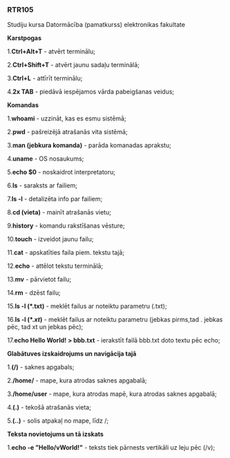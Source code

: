 ### RTR105
Studiju kursa Datormācība (pamatkurss) elektronikas fakultate



**Karstpogas**

1.**Ctrl+Alt+T** - atvērt terminālu;

2.**Ctrl+Shift+T** - atvērt jaunu sadaļu terminālā;

3.**Ctrl+L** - attīrīt terminālu;

4.**2x TAB** - piedāvā iespējamos vārda pabeigšanas veidus;



**Komandas**

1.**whoami** - uzzināt, kas es esmu sistēmā;

2.**pwd** - pašreizējā atrašanās vita sistēmā;

3.**man (jebkura komanda)** - parāda komanadas aprakstu;

4.**uname** - OS nosaukums;

5.**echo $0** - noskaidrot interpretatoru;

6.**ls** - saraksts ar failiem;

7.**ls -l** - detalizēta info par failiem;

8.**cd (vieta)** - mainīt atrašanās vietu;

9.**history** - komandu rakstīšanas vēsture;

10.**touch** - izveidot jaunu failu;

11.**cat** - apskatīties faila piem. tekstu tajā;

12.**echo** - attēlot tekstu terminālā;

13.**mv** - pārvietot failu;

14.**rm** - dzēst failu;

15.**ls -l (*.txt)** - meklēt failus ar noteiktu parametru (.txt);

16.**ls -l (*.*xt*)** - meklēt failus ar noteiktu parametru (jebkas pirms,tad . jebkas pēc, tad xt un jebkas pēc);

17.**echo Hello World! > bbb.txt** - ierakstīt failā bbb.txt doto textu pēc echo;


**Glabātuves izskaidrojums un navigācija tajā**

1.**(/)** - saknes apgabals;

2.**/home/** - mape, kura atrodas saknes apgabalā;

3.**/home/user** - mape, kura atrodas mapē, kura atrodas saknes apgabalā;

4.**(.)** - tekošā atrašanās vieta;

5.**(..)** - solis atpakaļ no mape, līdz /;

**Teksta novietojums un tā izskats**

1.**echo -e "Hello/vWorld!"** - teksts tiek pārnests vertikāli uz leju pēc (/v);





